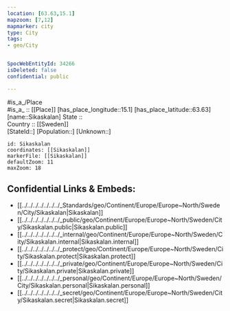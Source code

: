 ```yaml
---
location: [63.63,15.1] 
mapzoom: [7,12] 
mapmarker: city 
type: City
tags:
- geo/City


SpocWebEntityId: 34266
isDeleted: false
confidential: public

---
```

#is_a_/Place  
#is_a_ :: [[Place]] 
[has_place_longitude::15.1] 
[has_place_latitude::63.63] 
[name::Sikaskalan] 
State ::  
Country :: [[Sweden]]  
[StateId::] 
[Population::] 
[Unknown::] 


```leaflet
id: Sikaskalan
coordinates: [[Sikaskalan]] 
markerFile: [[Sikaskalan]] 
defaultZoom: 11 
maxZoom: 18
```


## Confidential Links & Embeds: 
- [[../../../../../../../_Standards/geo/Continent/Europe/Europe~North/Sweden/City/Sikaskalan|Sikaskalan]] 
- [[../../../../../../../_public/geo/Continent/Europe/Europe~North/Sweden/City/Sikaskalan.public|Sikaskalan.public]] 
- [[../../../../../../../_internal/geo/Continent/Europe/Europe~North/Sweden/City/Sikaskalan.internal|Sikaskalan.internal]] 
- [[../../../../../../../_protect/geo/Continent/Europe/Europe~North/Sweden/City/Sikaskalan.protect|Sikaskalan.protect]] 
- [[../../../../../../../_private/geo/Continent/Europe/Europe~North/Sweden/City/Sikaskalan.private|Sikaskalan.private]] 
- [[../../../../../../../_personal/geo/Continent/Europe/Europe~North/Sweden/City/Sikaskalan.personal|Sikaskalan.personal]] 
- [[../../../../../../../_secret/geo/Continent/Europe/Europe~North/Sweden/City/Sikaskalan.secret|Sikaskalan.secret]] 
